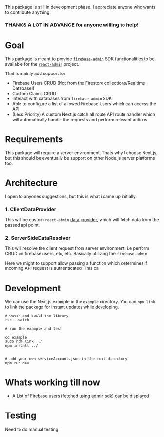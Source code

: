 This package is still in development phase. I appreciate anyone who wants to contribute anything.

### THANKS A LOT IN ADVANCE for anyone willing to help!

# Goal

This package is meant to provide [`firebase-admin`](https://firebase.google.com/docs/admin/setup) SDK functionalities to be available for the [`react-admin`](https://marmelab.com/react-admin/) project. 

That is mainly add support for

- Firebase Users CRUD (Not from the Firestore collections/Realtime Database!)
- Custom Claims CRUD
- Interact with databases from `firebase-admin` SDK
- Able to configure a list of allowed Firebase Users which can access the API.
- (Less Priority) A custom Next.js catch all route API route handler which will automatically handle the requests and perform relevant actions.

# Requirements
This package will require a server environment. Thats why I choose Next.js, but this should be eventually be support on other Node.js server platforms too.

# Architecture

I open to anyones suggestions, but this is what i came up initially.

### 1. ClientDataProvider

This will be custom `react-admin` [data provider](https://marmelab.com/react-admin/DataProviders.html), which will fetch data from the passed api point.

### 2. ServerSideDataResolver

This will resolve the client request from server environment. i.e perform CRUD on firebase users, etc, etc. Basically utilizing the `firebase-admin`

Here we might to support allow passing a function which determines if incoming API request is authenticated. This ca

# Development

We can use the Next.js example in the `example` directory.
You can `npm link` to link the package for instant updates while developing.

```
# watch and build the library
tsc --watch

# run the example and test

cd example
sudo npm link ../
npm install ../


# add your own serviceAccount.json in the root directory
npm run dev
```

# Whats working till now

- A List of Firebase users (fetched using admin sdk) can be displayed

# Testing

Need to do manual testing.

